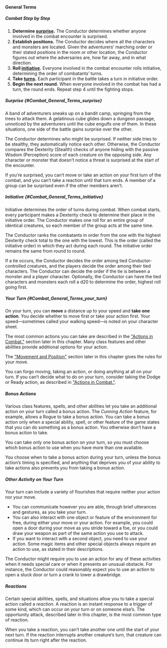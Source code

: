 #### General Terms

##### Combat Step by Step

1. **Determine [surprise](#Combat_General_Terms_surprise).**
   The Conductor determines whether anyone involved in the combat encounter is surprised.
2. **Establish positions.**
   The Conductor decides where all the characters and monsters are located.
   Given the adventurers’ marching order or their stated positions in the room or other location, the Conductor figures out where the adversaries are, how far away, and in what direction.
3. **Roll [initiative](#Combat_General_Terms_initiative).**
   Everyone involved in the combat encounter rolls initiative, determining the order of combatants’ turns.
4. **Take [turns](#Combat_General_Terms_your_turn).**
   Each participant in the battle takes a turn in initiative order.
5. **Begin the next round.**
   When everyone involved in the combat has had a turn, the round ends.
   Repeat step 4 until the fighting stops.

##### Surprise {#Combat_General_Terms_surprise}

A band of adventurers sneaks up on a bandit camp, springing from the trees to attack them.
A gelatinous cube glides down a dungeon passage, unnoticed by the adventurers until the cube engulfs one of them.
In these situations, one side of the battle gains surprise over the other.

The Conductor determines who might be surprised.
If neither side tries to be stealthy, they automatically notice each other.
Otherwise, the Conductor compares the Dexterity (Stealth) checks of anyone hiding with the passive Wisdom (Perception) score of each creature on the opposing side.
Any character or monster that doesn’t notice a threat is surprised at the start of the encounter.

If you’re surprised, you can’t move or take an action on your first turn of the combat, and you can’t take a reaction until that turn ends.
A member of a group can be surprised even if the other members aren’t.

##### Initiative {#Combat_General_Terms_initiative}

Initiative determines the order of turns during combat.
When combat starts, every participant makes a Dexterity check to determine their place in the initiative order.
The Conductor makes one roll for an entire group of identical creatures, so each member of the group acts at the same time.

The Conductor ranks the combatants in order from the one with the highest Dexterity check total to the one with the lowest.
This is the order (called the initiative order) in which they act during each round.
The initiative order remains the same from round to round.

If a tie occurs, the Conductor decides the order among tied Conductor-controlled creatures, and the players decide the order among their tied characters.
The Conductor can decide the order if the tie is between a monster and a player character.
Optionally, the Conductor can have the tied characters and monsters each roll a d20 to determine the order, highest roll going first.

##### Your Turn {#Combat_General_Terms_your_turn}

On your turn, you can **move** a distance up to your speed and **take one action**.
You decide whether to move first or take your action first.
Your speed—sometimes called your walking speed—is noted on your character sheet.

The most common actions you can take are described in the ["Actions in Combat."](#Combat_Actions_actions_in_combat) section later in this chapter.
Many class features and other abilities provide additional options for your action.

The ["Movement and Position"](#Combat_Movement_and_Position_movement_and_position) section later in this chapter gives the rules for your move.

You can forgo moving, taking an action, or doing anything at all on your turn.
If you can’t decide what to do on your turn, consider taking the Dodge or Ready action, as described in ["Actions in Combat."](#Combat_Actions_actions_in_combat).

##### Bonus Actions

Various class features, spells, and other abilities let you take an additional action on your turn called a bonus action.
The _Cunning Action_ feature, for example, allows a Rogue to take a bonus action.
You can take a bonus action only when a special ability, spell, or other feature of the game states that you can do something as a bonus action.
You otherwise don’t have a bonus action to take.

You can take only one bonus action on your turn, so you must choose which bonus action to use when you have more than one available.

You choose when to take a bonus action during your turn, unless the bonus action’s timing is specified, and anything that deprives you of your ability to take actions also prevents you from taking a bonus action.

##### Other Activity on Your Turn

Your turn can include a variety of flourishes that require neither your action nor your move.

- You can communicate however you are able, through brief utterances and gestures, as you take your turn.
- You can also interact with one object or feature of the environment for free, during either your move or your action.
  For example, you could open a door during your move as you stride toward a foe, or you could draw your weapon as part of the same action you use to attack.
- If you want to interact with a second object, you need to use your action.
  Some magic items and other special objects always require an action to use, as stated in their descriptions.

The Conductor might require you to use an action for any of these activities when it needs special care or when it presents an unusual obstacle.
For instance, the Conductor could reasonably expect you to use an action to open a stuck door or turn a crank to lower a drawbridge.

##### Reactions

Certain special abilities, spells, and situations allow you to take a special action called a _reaction_.
A reaction is an instant response to a trigger of some kind, which can occur on your turn or on someone else’s.
The opportunity attack, described later in this chapter, is the most common type of reaction.

When you take a reaction, you can’t take another one until the start of your next turn.
If the reaction interrupts another creature’s turn, that creature can continue its turn right after the reaction.
